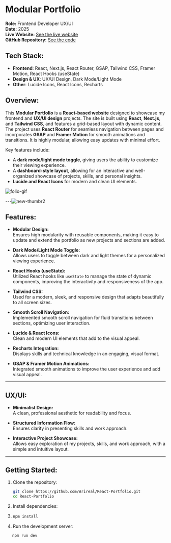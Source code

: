 # Modular Portfolio

**Role:** Frontend Developer UX/UI  
**Date:** 2025  
**Live Website:** [See the live website](https://www.arianesouza.com)  
**GitHub Repository:** [See the code](https://github.com/Arireal/React-Portfolio)

## Tech Stack:
- **Frontend**: React, Next.js, React Router, GSAP, Tailwind CSS, Framer Motion, React Hooks (useState)
- **Design & UX**: UX/UI Design, Dark Mode/Light Mode
- **Other**: Lucide Icons, React Icons, Recharts

## Overview:

This **Modular Portfolio** is a **React-based website** designed to showcase my frontend and **UX/UI design** projects. The site is built using **React**, **Next.js**, and **Tailwind CSS**, and features a grid-based layout with dynamic content. The project uses **React Router** for seamless navigation between pages and incorporates **GSAP** and **Framer Motion** for smooth animations and transitions. It is highly modular, allowing easy updates with minimal effort.

Key features include:
- A **dark mode/light mode toggle**, giving users the ability to customize their viewing experience.
- A **dashboard-style layout**, allowing for an interactive and well-organized showcase of projects, skills, and personal insights.
- **Lucide and React Icons** for modern and clean UI elements.

![folio-gif](https://github.com/user-attachments/assets/ce18570a-166a-43f1-b313-12b471f15953)

---![new-thumbr2](https://github.com/user-attachments/assets/31491281-f372-4016-97e8-c2e75aca7bc5)


## Features:
- **Modular Design:**  
  Ensures high modularity with reusable components, making it easy to update and extend the portfolio as new projects and sections are added.

- **Dark Mode/Light Mode Toggle:**  
  Allows users to toggle between dark and light themes for a personalized viewing experience.

- **React Hooks (useState):**  
  Utilized React hooks like `useState` to manage the state of dynamic components, improving the interactivity and responsiveness of the app.

- **Tailwind CSS:**  
  Used for a modern, sleek, and responsive design that adapts beautifully to all screen sizes.

- **Smooth Scroll Navigation:**  
  Implemented smooth scroll navigation for fluid transitions between sections, optimizing user interaction.

- **Lucide & React Icons:**  
  Clean and modern UI elements that add to the visual appeal.

- **Recharts Integration:**  
  Displays skills and technical knowledge in an engaging, visual format.

- **GSAP & Framer Motion Animations:**  
  Integrated smooth animations to improve the user experience and add visual appeal.

---

## UX/UI:

- **Minimalist Design:**  
  A clean, professional aesthetic for readability and focus.

- **Structured Information Flow:**  
  Ensures clarity in presenting skills and work approach.

- **Interactive Project Showcase:**  
  Allows easy exploration of my projects, skills, and work approach, with a simple and intuitive layout.

---

## Getting Started:

1. Clone the repository:
   ```bash
   git clone https://github.com/Arireal/React-Portfolio.git
   cd React-Portfolio
2. Install dependencies:
3. ```bash
   npm install
4. Run the development server:
```bash
   npm run dev

